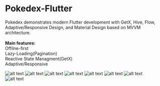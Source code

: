 # Pokedex-Flutter

Pokedex demonstrates modern Flutter development with GetX, Hive, Flow, Adaptive/Responsive Design, and Material Design based on MVVM architecture.
<br /> <br /> 
<b>Main features:</b> <br /> 
Offilne-first <br /> 
Lazy-Loading(Pagination) <br /> 
Reactive State Managment(GetX) <br /> 
Adaptive/Responsive <br />



![alt text](https://raw.githubusercontent.com/hosseinkhojany/Pokedex-Flutter/master/ARTS/desktop-list.png?raw=true)
![alt text](https://raw.githubusercontent.com/hosseinkhojany/Pokedex-Flutter/master/ARTS/desktop.png?raw=true)
![alt text](https://raw.githubusercontent.com/hosseinkhojany/Pokedex-Flutter/master/ARTS/mobile-land.jpg.jpg?raw=true)
![alt text](https://raw.githubusercontent.com/hosseinkhojany/Pokedex-Flutter/master/ARTS/mobile-land.jpg?raw=true)
![alt text](https://github.com/yalda-student/Pokedex-Flutter/blob/master/ARTS/mobile_land_list_light_mode.jpg?raw=true)
![alt text](https://github.com/yalda-student/Pokedex-Flutter/blob/master/ARTS/mobile_port_detail_dark_mode.jpg?raw=true)
![alt text](https://github.com/yalda-student/Pokedex-Flutter/blob/master/ARTS/mobile_port_detail_light_mode.jpg?raw=true)
![alt text](https://github.com/yalda-student/Pokedex-Flutter/blob/master/ARTS/mobile_port_list_dark_mode.jpg?raw=true)